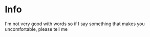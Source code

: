 # Info
I'm not very good with words so if I say something that makes you uncomfortable, please tell me
